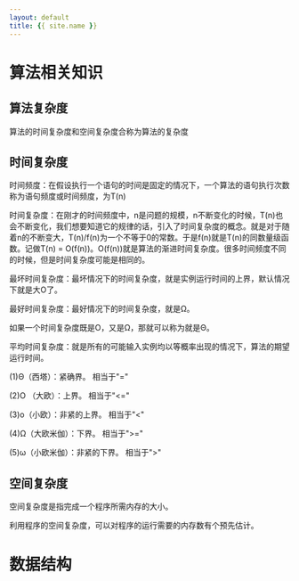 ```yaml
---
layout: default
title: {{ site.name }}
---
```

# 算法相关知识
## 算法复杂度
算法的时间复杂度和空间复杂度合称为算法的复杂度
## 时间复杂度
时间频度：在假设执行一个语句的时间是固定的情况下，一个算法的语句执行次数称为语句频度或时间频度，为T(n)

时间复杂度：在刚才的时间频度中，n是问题的规模，n不断变化的时候，T(n)也会不断变化，我们想要知道它的规律的话，引入了时间复杂度的概念。就是对于随着n的不断变大，T(n)/f(n)为一个不等于0的常数。于是f(n)就是T(n)的同数量级函数。记做T(n) = O(f(n))。O(f(n))就是算法的渐进时间复杂度。很多时间频度不同的时候，但是时间复杂度可能是相同的。

最坏时间复杂度：最坏情况下的时间复杂度，就是实例运行时间的上界，默认情况下就是大O了。

最好时间复杂度：最好情况下的时间复杂度，就是Ω。

如果一个时间复杂度既是O，又是Ω，那就可以称为就是Θ。

平均时间复杂度：就是所有的可能输入实例均以等概率出现的情况下，算法的期望运行时间。


(1)Θ（西塔）：紧确界。 相当于"="


(2)O （大欧）：上界。 相当于"<="


(3)o（小欧）：非紧的上界。 相当于"<"


(4)Ω（大欧米伽）：下界。 相当于">="


(5)ω（小欧米伽）：非紧的下界。 相当于">"

## 空间复杂度
空间复杂度是指完成一个程序所需内存的大小。

利用程序的空间复杂度，可以对程序的运行需要的内存数有个预先估计。

# 数据结构
##  
